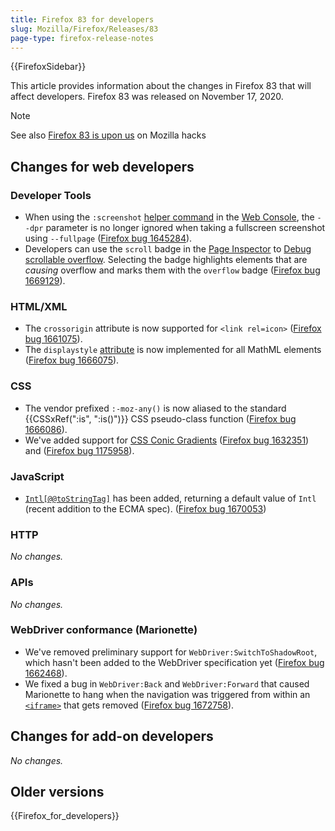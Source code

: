 ```yaml
---
title: Firefox 83 for developers
slug: Mozilla/Firefox/Releases/83
page-type: firefox-release-notes
---
```


{{FirefoxSidebar}}

This article provides information about the changes in Firefox 83 that will affect developers. Firefox 83 was released on November 17, 2020.

> [!NOTE]
> See also [Firefox 83 is upon us](https://hacks.mozilla.org/2020/11/firefox-83-is-upon-us/) on Mozilla hacks

## Changes for web developers

### Developer Tools

- When using the `:screenshot` [helper command](https://firefox-source-docs.mozilla.org/devtools-user/web_console/helpers/index.html) in the [Web Console](https://firefox-source-docs.mozilla.org/devtools-user/web_console/index.html), the `--dpr` parameter is no longer ignored when taking a fullscreen screenshot using `--fullpage` ([Firefox bug 1645284](https://bugzil.la/1645284)).
- Developers can use the `scroll` badge in the [Page Inspector](https://firefox-source-docs.mozilla.org/devtools-user/page_inspector/index.html) to [Debug scrollable overflow](https://firefox-source-docs.mozilla.org/devtools-user/page_inspector/how_to/debug_scrollable_overflow/index.html). Selecting the badge highlights elements that are _causing_ overflow and marks them with the `overflow` badge ([Firefox bug 1669129](https://bugzil.la/1669129)).

### HTML/XML

- The `crossorigin` attribute is now supported for `<link rel=icon>` ([Firefox bug 1661075](https://bugzil.la/1661075)).
- The `displaystyle` [attribute](/en-US/docs/Web/MathML/Reference/Attribute) is now implemented for all MathML elements ([Firefox bug 1666075](https://bugzil.la/1666075)).

### CSS

- The vendor prefixed `:-moz-any()` is now aliased to the standard {{CSSxRef(":is", ":is()")}} CSS pseudo-class function ([Firefox bug 1666086](https://bugzil.la/1666086)).
- We've added support for [CSS Conic Gradients](/en-US/docs/Web/CSS/gradient/conic-gradient) ([Firefox bug 1632351](https://bugzil.la/1632351)) and ([Firefox bug 1175958](https://bugzil.la/1175958)).

### JavaScript

- [`Intl[@@toStringTag]`](/en-US/docs/Web/JavaScript/Reference/Global_Objects/Symbol/toStringTag) has been added, returning a default value of `Intl` (recent addition to the ECMA spec). ([Firefox bug 1670053](https://bugzil.la/1670053))

### HTTP

_No changes._

### APIs

_No changes._

### WebDriver conformance (Marionette)

- We've removed preliminary support for `WebDriver:SwitchToShadowRoot`, which hasn't been added to the WebDriver specification yet ([Firefox bug 1662468](https://bugzil.la/1662468)).
- We fixed a bug in `WebDriver:Back` and `WebDriver:Forward` that caused Marionette to hang when the navigation was triggered from within an [`<iframe>`](/en-US/docs/Web/HTML/Element/iframe) that gets removed ([Firefox bug 1672758](https://bugzil.la/1672758)).

## Changes for add-on developers

_No changes._

## Older versions

{{Firefox_for_developers}}
